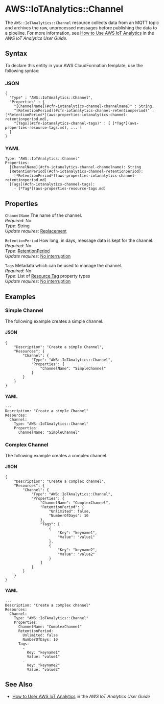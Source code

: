 # AWS::IoTAnalytics::Channel<a name="aws-resource-iotanalytics-channel"></a>

The `AWS::IoTAnalytics::Channel` resource collects data from an MQTT topic and archives the raw, unprocessed messages before publishing the data to a pipeline\. For more information, see [ How to Use AWS IoT Analytics](https://docs.aws.amazon.com/iotanalytics/latest/userguide/welcome.html#aws-iot-analytics-how) in the *AWS IoT Analytics User Guide*\. 

## Syntax<a name="aws-resource-iotanalytics-channel-syntax"></a>

To declare this entity in your AWS CloudFormation template, use the following syntax:

### JSON<a name="aws-resource-iotanalytics-channel-syntax.json"></a>

```
{
  "Type" : "AWS::IoTAnalytics::Channel",
  "Properties" : {
    "[ChannelName](#cfn-iotanalytics-channel-channelname)" : String,
    "[RetentionPeriod](#cfn-iotanalytics-channel-retentionperiod)" : [*RetentionPeriod*](aws-properties-iotanalytics-channel-retentionperiod.md),
    "[Tags](#cfn-iotanalytics-channel-tags)" : [ [*Tag*](aws-properties-resource-tags.md), ... ]
  }
}
```

### YAML<a name="aws-resource-iotanalytics-channel-syntax.yaml"></a>

```
Type: "AWS::IoTAnalytics::Channel"
Properties:
  [ChannelName](#cfn-iotanalytics-channel-channelname): String
  [RetentionPeriod](#cfn-iotanalytics-channel-retentionperiod): 
    [*RetentionPeriod*](aws-properties-iotanalytics-channel-retentionperiod.md)
  [Tags](#cfn-iotanalytics-channel-tags): 
    - [*Tag*](aws-properties-resource-tags.md)
```

## Properties<a name="aws-resource-iotanalytics-channel-properties"></a>

`ChannelName`  <a name="cfn-iotanalytics-channel-channelname"></a>
The name of the channel\.  
 *Required*: No  
 *Type*: String  
 *Update requires*: [Replacement](using-cfn-updating-stacks-update-behaviors.md#update-replacement) 

`RetentionPeriod`  <a name="cfn-iotanalytics-channel-retentionperiod"></a>
How long, in days, message data is kept for the channel\.  
 *Required*: No  
 *Type*: [RetentionPeriod](aws-properties-iotanalytics-channel-retentionperiod.md)  
 *Update requires*: [No interruption](using-cfn-updating-stacks-update-behaviors.md#update-no-interrupt) 

`Tags`  <a name="cfn-iotanalytics-channel-tags"></a>
Metadata which can be used to manage the channel\.  
 *Required*: No  
 *Type*: List of [Resource Tag](aws-properties-resource-tags.md) property types  
 *Update requires*: [No interruption](using-cfn-updating-stacks-update-behaviors.md#update-no-interrupt) 

## Examples<a name="aws-resource-iotanalytics-channel-examples"></a>

### Simple Channel<a name="aws-resource-iotanalytics-channel-example1"></a>

The following example creates a simple channel\.

#### JSON<a name="aws-resource-iotanalytics-channel-example1.json"></a>

```
{
    "Description": "Create a simple Channel",
    "Resources": {
        "Channel": {
            "Type": "AWS::IoTAnalytics::Channel",
            "Properties": {
                "ChannelName": "SimpleChannel"
            }
        }
    }
}
```

#### YAML<a name="aws-resource-iotanalytics-channel-example1.yaml"></a>

```
---
Description: "Create a simple Channel"
Resources:
  Channel:
    Type: "AWS::IoTAnalytics::Channel"
    Properties:
      ChannelName: "SimpleChannel"
```

### Complex Channel<a name="aws-resource-iotanalytics-channel-example2"></a>

The following example creates a complex channel\.

#### JSON<a name="aws-resource-iotanalytics-channel-example2.json"></a>

```
{
    "Description": "Create a complex channel",
    "Resources": {
        "Channel": {
            "Type": "AWS::IoTAnalytics::Channel",
            "Properties": {
                "ChannelName": "ComplexChannel",
                "RetentionPeriod": {
                    "Unlimited": false,
                    "NumberOfDays": 10
                },
                "Tags": [
                    {
                        "Key": "keyname1",
                        "Value": "value1"
                    },
                    {
                        "Key": "keyname2",
                        "Value": "value2"
                    }
                ]
            }
        }
    }
}
```

#### YAML<a name="aws-resource-iotanalytics-channel-example2.yaml"></a>

```
---
Description: "Create a complex channel"
Resources:
  Channel:
    Type: "AWS::IoTAnalytics::Channel"
    Properties:
      ChannelName: "ComplexChannel"
      RetentionPeriod:
        Unlimited: false
        NumberOfDays: 10
      Tags:
        -
          Key: "keyname1"
          Value: "value1"
        -
          Key: "keyname2"
          Value: "value2"
```

## See Also<a name="aws-resource-iotanalytics-channel-seealso"></a>
+ [ How to User AWS IoT Analytics](https://docs.aws.amazon.com/iotanalytics/latest/userguide/welcome.html#aws-iot-analytics-how) in the *AWS IoT Analytics User Guide*